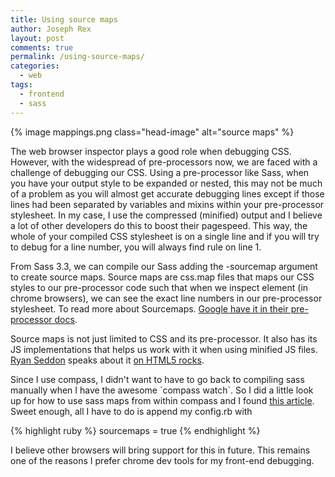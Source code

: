 ```yaml
---
title: Using source maps
author: Joseph Rex
layout: post
comments: true
permalink: /using-source-maps/
categories:
  - web
tags:
  - frontend
  - sass
---
```

{% image mappings.png class="head-image" alt="source maps" %}

The web browser inspector plays a good role when debugging CSS. However, with the widespread of pre-processors now, we are faced with a challenge of debugging our CSS. Using a pre-processor like Sass, when you have your output style to be expanded or nested, this may not be much of a problem as you will almost get accurate debugging lines except if those lines had been separated by variables and mixins within your pre-processor stylesheet. In my case, I use the compressed (minified) output and I believe a lot of other developers do this to boost their pagespeed. This way, the whole of your compiled CSS stylesheet is on a single line and if you will try to debug for a line number, you will always find rule on line 1.
<!--more-->

From Sass 3.3, we can compile our Sass adding the -sourcemap argument to create source maps. Source maps are css.map files that maps our CSS styles to our pre-processor code such that when we inspect element (in chrome browsers), we can see the exact line numbers in our pre-processor stylesheet. To read more about Sourcemaps. <a title="Source maps" href="https://developer.chrome.com/devtools/docs/css-preprocessors#toc-how-css-source-maps-work" target="_blank">Google have it in their pre-processor docs</a>.

Source maps is not just limited to CSS and its pre-processor. It also has its JS implementations that helps us work with it when using minified JS files. <a href="https://twitter.com/ryanseddon" target="_blank">Ryan Seddon</a> speaks about it <a title="Javascript sourcemaps" href="http://www.html5rocks.com/en/tutorials/developertools/sourcemaps/" target="_blank">on HTML5 rocks</a>.

Since I use compass, I didn't want to have to go back to compiling sass manually when I have the awesome \`compass watch\`. So I did a little look up for how to use sass maps from within compass and I found <a href="https://chillco.com/blog/setting-sass-and-compass-source-maps" target="_blank">this article</a>. Sweet enough, all I have to do is append my config.rb with

{% highlight ruby %}
sourcemaps = true
{% endhighlight %}

I believe other browsers will bring support for this in future. This remains one of the reasons I prefer chrome dev tools for my front-end debugging.
